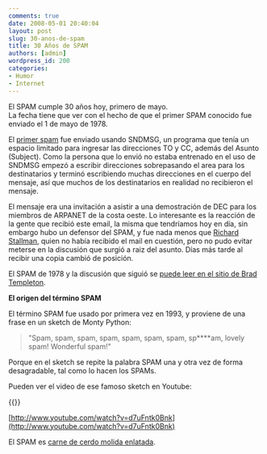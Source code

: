 ```yaml
---
comments: true
date: 2008-05-01 20:40:04
layout: post
slug: 30-anos-de-spam
title: 30 Años de SPAM
authors: [admin]
wordpress_id: 200
categories:
- Humor
- Internet
---
```


El SPAM cumple 30 años hoy, primero de mayo.  
La fecha tiene que ver con el hecho de que el primer SPAM conocido fue enviado el 1 de mayo de 1978.

El [primer spam](http://www.templetons.com/brad/spamreact.html) fue enviado usando SNDMSG, un programa que tenía un espacio limitado para ingresar las direcciones TO y CC, además del Asunto (Subject). Como la persona que lo envió no estaba entrenado en el uso de SNDMSG empezó a escribir direcciones sobrepasando el area para los destinatarios y terminó escribiendo muchas direcciones en el cuerpo del mensaje, así que muchos de los destinatarios en realidad no recibieron el mensaje.

El mensaje era una invitación a asistir a una demostración de DEC para los miembros de ARPANET de la costa oeste. Lo interesante es la reacción de la gente que recibió este email, la misma que tendríamos hoy en día, sin embargo hubo un defensor del SPAM, y fue nada menos que [Richard Stallman](http://en.wikipedia.org/wiki/Richard_stallman), quien no había recibido el mail en cuestión, pero no pudo evitar meterse en la discusión que surgió a raiz del asunto. Días más tarde al recibir una copia cambió de posición.

El SPAM de 1978 y la discusión que siguió se [puede leer en el sitio de Brad Templeton](http://www.templetons.com/brad/spamreact.html).

**El origen del término SPAM**

El término SPAM fue usado por primera vez en 1993, y proviene de una frase en un sketch de Monty Python:

> "Spam, spam, spam, spam, spam, spam, spam, sp****am, lovely spam! Wonderful spam!"

Porque en el sketch se repite la palabra SPAM una y otra vez de forma desagradable, tal como lo hacen los SPAMs.

Pueden ver el video de ese famoso sketch en Youtube:

{{<youtube d7uFntk0Bnk>}}

[http://www.youtube.com/watch?v=d7uFntk0Bnk](http://www.youtube.com/watch?v=d7uFntk0Bnk)

El SPAM es [carne de cerdo molida enlatada](http://en.wikipedia.org/wiki/Spam_%28food%29).



